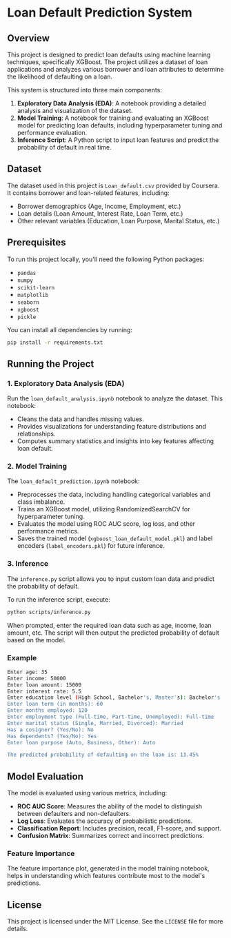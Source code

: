 
# Loan Default Prediction System

## Overview

This project is designed to predict loan defaults using machine learning techniques, specifically XGBoost. The project utilizes a dataset of loan applications and analyzes various borrower and loan attributes to determine the likelihood of defaulting on a loan.

This system is structured into three main components:
1. **Exploratory Data Analysis (EDA)**: A notebook providing a detailed analysis and visualization of the dataset.
2. **Model Training**: A notebook for training and evaluating an XGBoost model for predicting loan defaults, including hyperparameter tuning and performance evaluation.
3. **Inference Script**: A Python script to input loan features and predict the probability of default in real time.

## Dataset

The dataset used in this project is `Loan_default.csv` provided by Coursera. It contains borrower and loan-related features, including:
- Borrower demographics (Age, Income, Employment, etc.)
- Loan details (Loan Amount, Interest Rate, Loan Term, etc.)
- Other relevant variables (Education, Loan Purpose, Marital Status, etc.)


## Prerequisites

To run this project locally, you'll need the following Python packages:

- `pandas`
- `numpy`
- `scikit-learn`
- `matplotlib`
- `seaborn`
- `xgboost`
- `pickle`

You can install all dependencies by running:

```bash
pip install -r requirements.txt
```

## Running the Project

### 1. Exploratory Data Analysis (EDA)

Run the `loan_default_analysis.ipynb` notebook to analyze the dataset. This notebook:
- Cleans the data and handles missing values.
- Provides visualizations for understanding feature distributions and relationships.
- Computes summary statistics and insights into key features affecting loan default.

### 2. Model Training

The `loan_default_prediction.ipynb` notebook:
- Preprocesses the data, including handling categorical variables and class imbalance.
- Trains an XGBoost model, utilizing RandomizedSearchCV for hyperparameter tuning.
- Evaluates the model using ROC AUC score, log loss, and other performance metrics.
- Saves the trained model (`xgboost_loan_default_model.pkl`) and label encoders (`label_encoders.pkl`) for future inference.

### 3. Inference

The `inference.py` script allows you to input custom loan data and predict the probability of default.

To run the inference script, execute:

```bash
python scripts/inference.py
```

When prompted, enter the required loan data such as age, income, loan amount, etc. The script will then output the predicted probability of default based on the model.

### Example

```bash
Enter age: 35
Enter income: 50000
Enter loan amount: 15000
Enter interest rate: 5.5
Enter education level (High School, Bachelor's, Master's): Bachelor's
Enter loan term (in months): 60
Enter months employed: 120
Enter employment type (Full-time, Part-time, Unemployed): Full-time
Enter marital status (Single, Married, Divorced): Married
Has a cosigner? (Yes/No): No
Has dependents? (Yes/No): Yes
Enter loan purpose (Auto, Business, Other): Auto

The predicted probability of defaulting on the loan is: 13.45%
```

## Model Evaluation

The model is evaluated using various metrics, including:
- **ROC AUC Score**: Measures the ability of the model to distinguish between defaulters and non-defaulters.
- **Log Loss**: Evaluates the accuracy of probabilistic predictions.
- **Classification Report**: Includes precision, recall, F1-score, and support.
- **Confusion Matrix**: Summarizes correct and incorrect predictions.

### Feature Importance

The feature importance plot, generated in the model training notebook, helps in understanding which features contribute most to the model's predictions.

## License

This project is licensed under the MIT License. See the `LICENSE` file for more details.
